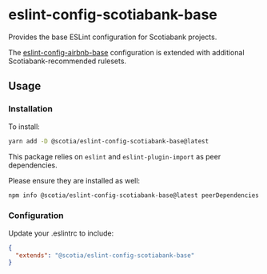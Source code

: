 # eslint-config-scotiabank-base
Provides the base ESLint configuration for Scotiabank projects.

The [eslint-config-airbnb-base](https://github.com/airbnb/javascript/tree/master/packages/eslint-config-airbnb-base) configuration is extended with additional Scotiabank-recommended rulesets.

## Usage

### Installation
To install:
```bash
yarn add -D @scotia/eslint-config-scotiabank-base@latest
```

This package relies on `eslint` and `eslint-plugin-import` as peer dependencies.

Please ensure they are installed as well:
```bash
npm info @scotia/eslint-config-scotiabank-base@latest peerDependencies
```

### Configuration
Update your .eslintrc to include:
```json
{
  "extends": "@scotia/eslint-config-scotiabank-base"
}
```
